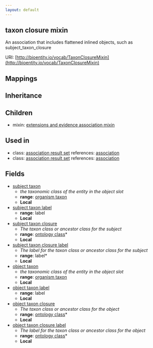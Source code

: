 ```yaml
---
layout: default
---
```


## taxon closure mixin


An association that includes flattened inlined objects, such as subject_taxon_closure

URI: [http://bioentity.io/vocab/TaxonClosureMixin](http://bioentity.io/vocab/TaxonClosureMixin)
## Mappings


## Inheritance


## Children

 *  mixin: [extensions and evidence association mixin](ExtensionsAndEvidenceAssociationMixin.html)

## Used in

 *  class: [association result set](AssociationResultSet.html) references: [association](Association.html)
 *  class: [association result set](AssociationResultSet.html) references: [association](Association.html)

## Fields

 * [subject taxon](subject_taxon.html)
    * _the taxonomic class of the entity in the object slot_
    * __range__: [organism taxon](OrganismTaxon.html)
    * __Local__
 * [subject taxon label](subject_taxon_label.html)
    * __range__: label
    * __Local__
 * [subject taxon closure](subject_taxon_closure.html)
    * _The taxon class or ancestor class for the subject_
    * __range__: [ontology class](OntologyClass.html)*
    * __Local__
 * [subject taxon closure label](subject_taxon_closure_label.html)
    * _The label for the taxon class or ancestor class for the subject_
    * __range__: label*
    * __Local__
 * [object taxon](object_taxon.html)
    * _the taxonomic class of the entity in the object slot_
    * __range__: [organism taxon](OrganismTaxon.html)
    * __Local__
 * [object taxon label](object_taxon_label.html)
    * __range__: label
    * __Local__
 * [object taxon closure](object_taxon_closure.html)
    * _The taxon class or ancestor class for the object_
    * __range__: [ontology class](OntologyClass.html)*
    * __Local__
 * [object taxon closure label](object_taxon_closure_label.html)
    * _The label for the taxon class or ancestor class for the object_
    * __range__: [ontology class](OntologyClass.html)*
    * __Local__
